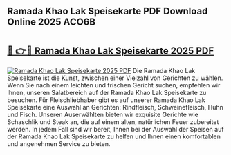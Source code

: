 ## Ramada Khao Lak Speisekarte PDF Download Online 2025 ACO6B

# <h2><a href="http://gc8vdw3.nevu.top/?p=Ramada+Khao+Lak+Speisekarte">🔗 👉🔴 Ramada Khao Lak Speisekarte 2025 PDF</a></h2>

[![Ramada Khao Lak Speisekarte 2025 PDF](https://i.imgur.com/dBaPXMq.png)](http://gc8vdw3.nevu.top/?p=Ramada+Khao+Lak+Speisekarte)
Die Ramada Khao Lak Speisekarte ist die Kunst, zwischen einer Vielzahl von Gerichten zu wählen. Wenn Sie nach einem leichten und frischen Gericht suchen, empfehlen wir Ihnen, unseren Salatbereich auf der Ramada Khao Lak Speisekarte zu besuchen. Für Fleischliebhaber gibt es auf unserer Ramada Khao Lak Speisekarte eine Auswahl an Gerichten: Rindfleisch, Schweinefleisch, Huhn und Fisch. Unseren Auserwählten bieten wir exquisite Gerichte wie Schaschlik und Steak an, die auf einem alten, natürlichen Feuer zubereitet werden. In jedem Fall sind wir bereit, Ihnen bei der Auswahl der Speisen auf der Ramada Khao Lak Speisekarte zu helfen und Ihnen einen komfortablen und angenehmen Service zu bieten.
